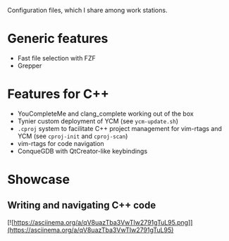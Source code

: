 Configuration files, which I share among work stations.

# Generic features

* Fast file selection with FZF
* Grepper

# Features for C++

* YouCompleteMe and clang\_complete working out of the box
* Tynier custom deployment of YCM (see `ycm-update.sh`)
* `.cproj` system to facilitate C++ project management for vim-rtags and YCM
  (see `cproj-init` and `cproj-scan`)
* vim-rtags for code navigation
* ConqueGDB with QtCreator-like keybindings

# Showcase

## Writing and navigating C++ code

[![https://asciinema.org/a/qV8uazTba3VwTIw2791gTuL95.png]](https://asciinema.org/a/qV8uazTba3VwTIw2791gTuL95)
